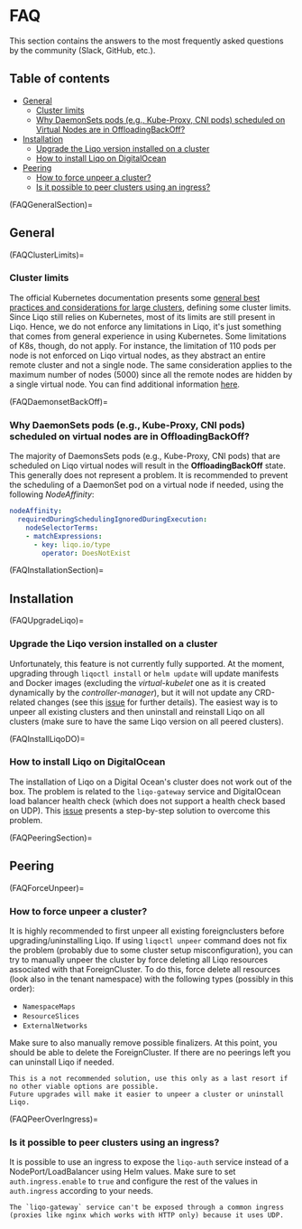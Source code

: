 # FAQ

This section contains the answers to the most frequently asked questions by the community (Slack, GitHub, etc.).

## Table of contents

* [General](FAQGeneralSection)
  * [Cluster limits](FAQClusterLimits)
  * [Why DaemonSets pods (e.g., Kube-Proxy, CNI pods) scheduled on Virtual Nodes are in OffloadingBackOff?](FAQDaemonsetBackOff)
* [Installation](FAQInstallationSection)
  * [Upgrade the Liqo version installed on a cluster](FAQUpgradeLiqo)
  * [How to install Liqo on DigitalOcean](FAQInstallLiqoDO)
* [Peering](FAQPeeringSection)
  * [How to force unpeer a cluster?](FAQForceUnpeer)
  * [Is it possible to peer clusters using an ingress?](FAQPeerOverIngress)

(FAQGeneralSection)=

## General

(FAQClusterLimits)=

### Cluster limits

The official Kubernetes documentation presents some [general best practices and considerations for large clusters](https://kubernetes.io/docs/setup/best-practices/cluster-large/), defining some cluster limits.
Since Liqo still relies on Kubernetes, most of its limits are still present in Liqo.
Hence, we do not enforce any limitations in Liqo, it's just something that comes from general experience in using Kubernetes.
Some limitations of K8s, though, do not apply.
For instance, the limitation of 110 pods per node is not enforced on Liqo virtual nodes, as they abstract an entire remote cluster and not a single node.
The same consideration applies to the maximum number of nodes (5000) since all the remote nodes are hidden by a single virtual node.
You can find additional information [here](https://github.com/liqotech/liqo/issues/1863).

(FAQDaemonsetBackOff)=

### Why DaemonSets pods (e.g., Kube-Proxy, CNI pods) scheduled on virtual nodes are in OffloadingBackOff?

The majority of DaemonsSets pods (e.g., Kube-Proxy, CNI pods) that are scheduled on Liqo virtual nodes will result in the **OffloadingBackOff** state.
This generally does not represent a problem.
It is recommended to prevent the scheduling of a DaemonSet pod on a virtual node if needed, using the following *NodeAffinity*:

```yaml
nodeAffinity:
  requiredDuringSchedulingIgnoredDuringExecution:
    nodeSelectorTerms:
    - matchExpressions:
      - key: liqo.io/type
        operator: DoesNotExist
```

(FAQInstallationSection)=

## Installation

(FAQUpgradeLiqo)=

### Upgrade the Liqo version installed on a cluster

Unfortunately, this feature is not currently fully supported.
At the moment, upgrading through `liqoctl install` or `helm update` will update manifests and Docker images (excluding the *virtual-kubelet* one as it is created dynamically by the *controller-manager*), but it will not update any CRD-related changes (see this [issue](https://github.com/liqotech/liqo/issues/1831) for further details).
The easiest way is to unpeer all existing clusters and then uninstall and reinstall Liqo on all clusters (make sure to have the same Liqo version on all peered clusters).

(FAQInstallLiqoDO)=

### How to install Liqo on DigitalOcean

The installation of Liqo on a Digital Ocean's cluster does not work out of the box.
The problem is related to the `liqo-gateway` service and DigitalOcean load balancer health check (which does not support a health check based on UDP).
This [issue](https://github.com/liqotech/liqo/issues/1668) presents a step-by-step solution to overcome this problem.

(FAQPeeringSection)=

## Peering

(FAQForceUnpeer)=

### How to force unpeer a cluster?

It is highly recommended to first unpeer all existing foreignclusters before upgrading/uninstalling Liqo.
If using `liqoctl unpeer` command does not fix the problem (probably due to some cluster setup misconfiguration), you can try to manually unpeer the cluster by force deleting all Liqo resources associated with that ForeignCluster.
To do this, force delete all resources (look also in the tenant namespace) with the following types (possibly in this order):

* `NamespaceMaps`
* `ResourceSlices`
* `ExternalNetworks`

Make sure to also manually remove possible finalizers.
At this point, you should be able to delete the ForeignCluster.
If there are no peerings left you can uninstall Liqo if needed.

```{warning}
This is a not recommended solution, use this only as a last resort if no other viable options are possible. 
Future upgrades will make it easier to unpeer a cluster or uninstall Liqo. 
```

(FAQPeerOverIngress)=

### Is it possible to peer clusters using an ingress?

It is possible to use an ingress to expose the `liqo-auth` service instead of a NodePort/LoadBalancer using Helm values.
Make sure to set `auth.ingress.enable` to `true` and configure the rest of the values in `auth.ingress` according to your needs.

```{admonition} Note
The `liqo-gateway` service can't be exposed through a common ingress (proxies like nginx which works with HTTP only) because it uses UDP.
```
